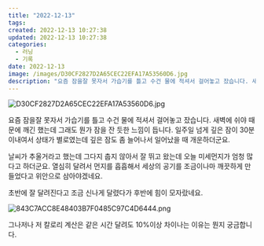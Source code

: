 ```yaml
---
title: "2022-12-13"
tags:
created: 2022-12-13 10:27:38
updated: 2022-12-13 10:27:38
categories:
  - 러닝
  - 기록
date: 2022-12-13
image: /images/D30CF2827D2A65CEC22EFA17A53560D6.jpg
description: "요즘 잠을잘 못자서 가습기를 틀고 수건 물에 적셔서 걸어놓고 잤습니다. 새벽에 쉬야 때문에 깨긴 했는데 그래도 뭔가 잠을 잔 듯한 느낌이 듭니다. 일주일 넘게 깊은 잠이 30분 이내여서 상태가 별로였는데 깊은 잠도 좀 늘어나서 일어났을 때 개운하더군요. 날씨가 추울거라고 했는데 그다지 "
---
```


![D30CF2827D2A65CEC22EFA17A53560D6.jpg](/images/D30CF2827D2A65CEC22EFA17A53560D6.jpg)
 
 

요즘 잠을잘 못자서 가습기를 틀고 수건 물에 적셔서 걸어놓고 잤습니다. 새벽에 쉬야 때문에 깨긴 했는데 그래도 뭔가 잠을 잔 듯한 느낌이 듭니다. 일주일 넘게 깊은 잠이 30분 이내여서 상태가 별로였는데 깊은 잠도 좀 늘어나서 일어났을 때 개운하더군요.

날씨가 추울거라고 했는데 그다지 춥지 않아서 잘 뛰고 왔는데 오늘 미세먼지가 엄청 많다고 하더군요. 열심히 달려서 먼지를 흡흡해서 세상의 공기를 조금이나마 깨끗하게 만들었다고 위안으로 삼아야겠네요.

초반에 잘 달려진다고 조금 신나게 달렸다가 후반에 힘이 모자랐네요.

 
 ![843C7ACC8E48403B7F0485C97C4D6444.png](/images/843C7ACC8E48403B7F0485C97C4D6444.png)
 
 

그나저나 저 칼로리 계산은 같은 시간 달려도 10%이상 차이나는 이유는 뭔지 궁금합니다.
